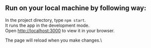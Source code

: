 ## Run on your local machine by following way:

In the project directory, type `npm start`.\
It runs the app in the development mode.\
Open [http://localhost:3000](http://localhost:3000) to view it in your browser.

The page will reload when you make changes.\
